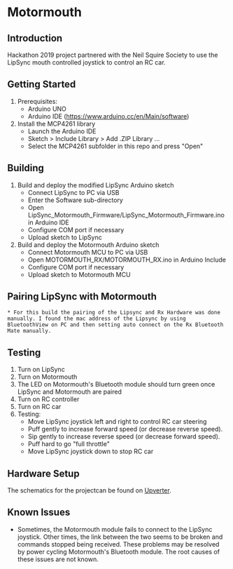 # Motormouth

## Introduction 
Hackathon 2019 project partnered with the Neil Squire Society to use the LipSync mouth controlled joystick to control an RC car.

## Getting Started
1.  Prerequisites:
    * Arduino UNO
    * Arduino IDE (https://www.arduino.cc/en/Main/software)
2.  Install the MCP4261 library
    * Launch the Arduino IDE
    * Sketch > Include Library > Add .ZIP Library ...
    * Select the MCP4261 subfolder in this repo and press "Open"

## Building
1.  Build and deploy the modified LipSync Arduino sketch
    * Connect LipSync to PC via USB
    * Enter the Software sub-directory
    * Open LipSync_Motormouth_Firmware/LipSync_Motormouth_Firmware.ino in Arduino IDE
    * Configure COM port if necessary
    * Upload sketch to LipSync
2.  Build and deploy the Motormouth Arduino sketch
    * Connect Motormouth MCU to PC via USB
    * Open MOTORMOUTH_RX/MOTORMOUTH_RX.ino in Arduino Include
    * Configure COM port if necessary
    * Upload sketch to Motormouth MCU

## Pairing LipSync with Motormouth
	* For this build the pairing of the Lipsync and Rx Hardware was done manually. I found the mac address of the Lipsync by using BluetoothView on PC and then setting auto connect on the Rx Bluetooth Mate manually.

## Testing
1.  Turn on LipSync
2.  Turn on Motormouth
3.  The LED on Motormouth's Bluetooth module should turn green once LipSync and Motormouth are paired
4.  Turn on RC controller
5.  Turn on RC car
6.  Testing:
    * Move LipSync joystick left and right to control RC car steering
    * Puff gently to increase forward speed (or decrease reverse speed).
    * Sip gently to increase reverse speed (or decrease forward speed).
    * Puff hard to go "full throttle"
    * Move LipSync joystick down to stop RC car
	
## Hardware Setup
The schematics for the projectcan be found on <a href="https://upverter.com/eda/embed/#designId=63d9d49c4f5af5d4">Upverter</a>.



## Known Issues
*   Sometimes, the Motormouth module fails to connect to the LipSync joystick.  Other times, the link between the two seems to be broken and commands stopped being received.  These problems may be resolved by power cycling Motormouth's Bluetooth module.  The root causes of these issues are not known.
